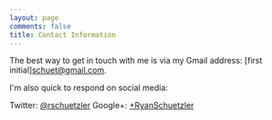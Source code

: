 ```yaml
---
layout: page
comments: false
title: Contact Information
---
```


The best way to get in touch with me is via my Gmail address:
[first initial]schuet@gmail.com.

I'm also quick to respond on social media:

Twitter: [@rschuetzler](http://twitter.com/rschuetzler)
Google+: [+RyanSchuetzler](https://plus.google.com/+RyanSchuetzler)
